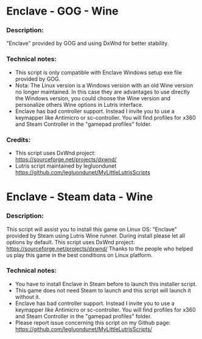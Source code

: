 # Enclave - GOG - Wine
### Description:
"Enclave" provided by GOG and using DxWnd for better stability.
### Technical notes:
- This script is only compatible with Enclave Windows setup exe file provided by GOG.
- Nota: The Linux version is a Windows version with an old Wine version no longer maintained. In this case they are advantages to use directly the Windows version, you could choose the Wine version and personalize others Wine options in Lutris interface.
- Enclave has bad controller support. Instead I invite you to use a keymapper like Antimicro or sc-controller. You will find profiles for x360 and Steam Controller in the "gamepad profiles" folder.
### Credits:
- This script uses DxWnd project: https://sourceforge.net/projects/dxwnd/
- Lutris script maintained by legluondunet https://github.com/legluondunet/MyLittleLutrisScripts

# Enclave - Steam data - Wine

### Description:
This script will assist you to install this game on Linux OS:
"Enclave" provided by Steam using Lutris Wine runner.
During install please let all options by default.
This script uses DxWnd project: https://sourceforge.net/projects/dxwnd/
Thanks to the people who helped us play this game in the best conditions on Linux platform.

### Technical notes:
- You have to install Enclave in Steam before to launch this installer script.
- This game does not need Steam to launch and this script will launch it without it.
- Enclave has bad controller support. Instead I invite you to use a keymapper like Antimicro or sc-controller. You will find profiles for x360 and Steam Controller in the "gamepad profiles" folder.
- Please report issue concerning this script on my Github page:
https://github.com/legluondunet/MyLittleLutrisScripts/
